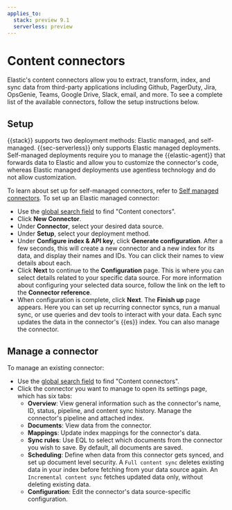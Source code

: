 ```yaml
---
applies_to:
  stack: preview 9.1
  serverless: preview
---
```


# Content connectors

Elastic's content connectors allow you to extract, transform, index, and sync data from third-party applications including Github, PagerDuty, Jira, OpsGenie, Teams, Google Drive, Slack, email, and more. To see a complete list of the available connectors, follow the setup instructions below. 

## Setup 
{{stack}} supports two deployment methods: Elastic managed, and self-managed. {{sec-serverless}} only supports Elastic managed deployments. Self-managed deployments require you to manage the {{elastic-agent}} that forwards data to Elastic and allow you to customize the connector's code, whereas Elastic managed deployments use agentless technology and do not allow customization.

To learn about set up for self-managed connectors, refer to [Self managed connectors](elasticsearch://reference/search-connectors/self-managed-connectors.md). To set up an Elastic managed connector:

- Use the [global search field](/explore-analyze/find-and-organize/find-apps-and-objects.md) to find "Content conectors".
- Click **New Connector**.
- Under **Connector**, select your desired data source.
- Under **Setup**, select your deployment method. 
- Under **Configure index & API key**, click **Generate configuration**. After a few seconds, this will create a new connector and a new index for its data, and display their names and IDs. You can click their names to view details about each. 
- Click **Next** to continue to the **Configuration** page. This is where you can select details related to your specific data source. For more information about configuring your selected data source, follow the link on the left to the **Connector reference**.
- When configuration is complete, click **Next**. The **Finish up** page appears. Here you can set up recurring connector syncs, run a manual sync, or use queries and dev tools to interact with your data. Each sync updates the data in the connector's {{es}} index. You can also manage the connector.


## Manage a connector 

To manage an existing connector:

- Use the [global search field](/explore-analyze/find-and-organize/find-apps-and-objects.md) to find "Content connectors". 
- Click the connector you want to manage to open its settings page, which has six tabs:
  - **Overview**: View general information such as the connector's name, ID, status, pipeline, and content sync history. Manage the connector's pipeline and attached index.
  - **Documents**: View data from the connector.
  - **Mappings**: Update index mappings for the connector's data.
  - **Sync rules**: Use EQL to select which documents from the connector you wish to save. By default, all documents are saved.
  - **Scheduling**: Define when data from this connector gets synced, and set up document level security. A `Full content sync` deletes existing data in your index before fetching from your data source again. An `Incremental content sync` fetches updated data only, without deleting existing data. 
  - **Configuration**: Edit the connector's data source-specific configuration.